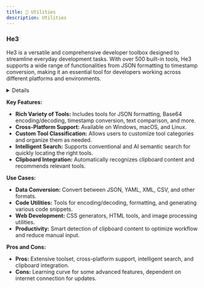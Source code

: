 ```yaml
---
title: 🔧 Utilities
description: Utilities
---
```


### He3

He3 is a versatile and comprehensive developer toolbox designed to streamline everyday development tasks. With over 500 built-in tools, He3 supports a wide range of functionalities from JSON formatting to timestamp conversion, making it an essential tool for developers working across different platforms and environments.

<details>

**URL:** https://he3.app/en/

**Authors:** `He3, Inc.`

**Integration:**
- **Platforms Supported:** Windows, macOS, Linux
- **API Documentation:** [He3 API Documentation](https://docs.he3app.com)

**Community and Support:**
- **Support Channels:** Help Center, Email Support, GitHub Community
- **Community:** Active user forums and social media groups.

</details>

**Key Features:**
- **Rich Variety of Tools:** Includes tools for JSON formatting, Base64 encoding/decoding, timestamp conversion, text comparison, and more.
- **Cross-Platform Support:** Available on Windows, macOS, and Linux.
- **Custom Tool Classification:** Allows users to customize tool categories and organize them as needed.
- **Intelligent Search:** Supports conventional and AI semantic search for quickly locating the right tools.
- **Clipboard Integration:** Automatically recognizes clipboard content and recommends relevant tools.

**Use Cases:**
- **Data Conversion:** Convert between JSON, YAML, XML, CSV, and other formats.
- **Code Utilities:** Tools for encoding/decoding, formatting, and generating various code snippets.
- **Web Development:** CSS generators, HTML tools, and image processing utilities.
- **Productivity:** Smart detection of clipboard content to optimize workflow and reduce manual input.

**Pros and Cons:**
- **Pros:** Extensive toolset, cross-platform support, intelligent search, and clipboard integration.
- **Cons:** Learning curve for some advanced features, dependent on internet connection for updates.

<LinkCard title="Visit He3" href="https://he3.app/en/" />
